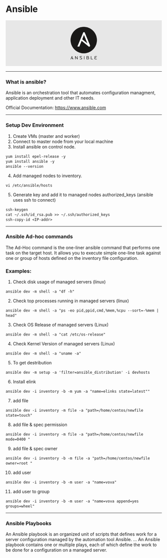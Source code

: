 # Ansible
![Ansible](/images/Ansible-Logo-720x210.png)

___

 ### What is ansible?

Ansible is an orchestration tool that automates configuration managment, application deployment and other IT needs.

Official Documentation: https://www.ansible.com

___

 ### Setup Dev Environment
 1. Create VMs (master and worker)
 2. Connect to master node from your local machine
 3. Install ansible on control node.
 ```
 yum install epel-release -y
 yum install ansible -y
 ansible --version
 ```
 4. Add managed nodes to inventory.
 ```
 vi /etc/ansible/hosts
 ```
 5. Generate key and add it to managed nodes authorized_keys (ansible uses ssh to connect)
 ```
 ssh-keygen
 cat ~/.ssh/id_rsa.pub >> ~/.ssh/authorized_keys
 ssh-copy-id <IP-addr>
 ```
___
 ### Ansible Ad-hoc commands
The Ad-Hoc command is the one-liner ansible command that performs one task on the target host. It allows you to execute simple one-line task against one or group of hosts defined on the inventory file configuration.




 ### Examples:
1. Check disk usage of managed servers (linux)
```
ansible dev -m shell -a "df -h"
```
2. Check top processes running in managed servers (linux)
```
ansible dev -m shell -a "ps -eo pid,ppid,cmd,%mem,%cpu --sort=-%mem | head"
```
3. Check OS Release of managed servers (Linux)
```
ansible dev -m shell -a "cat /etc/os-release"
```
4. Check Kernel Version of managed servers (Linux)
```
ansible dev -m shell -a "uname -a"
```
5. To get destribution
```
ansible dev -m setup -a 'filter=ansible_distribution' -i devhosts
```
6. Install elink
```
ansible dev -i inventory -b -m yum -a "name=elinks state=latest""
```
7. add file
```
ansible dev -i inventory -m file -a "path=/home/centos/newfile  state=touch"
```
8. add file & spec permission
```
ansible dev -i inventory -m file -a "path=/home/centos/newfile mode=0400 "
```
9. add file & spec owner
```
ansible dev -i inventory -b -m file -a "path=/home/centos/newfile owner=root "
```
10. add user
```
ansible dev -i inventory -b -m user -a "name=vova"
```
11. add user to group
```
ansible dev -i inventory -b -m user -a "name=vova append=yes groups=wheel"
```




---
 ### Ansible Playbooks
 
 An Ansible playbook is an organized unit of scripts that defines work for a server configuration managed by the automation tool Ansible. ... An Ansible playbook contains one or multiple plays, each of which define the work to be done for a configuration on a managed server.



 
 

